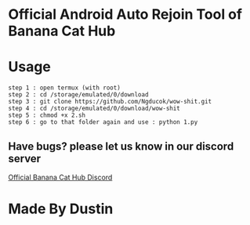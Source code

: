 # Official Android Auto Rejoin Tool of Banana Cat Hub

# Usage
```
step 1 : open termux (with root)
step 2 : cd /storage/emulated/0/download
step 3 : git clone https://github.com/Ngducok/wow-shit.git
step 4 : cd /storage/emulated/0/download/wow-shit
step 5 : chmod +x 2.sh 
step 6 : go to that folder again and use : python 1.py
```

## Have bugs? please let us know in our discord server
[Official Banana Cat Hub Discord](https://discord.gg/chuoihub)

# Made By Dustin 
